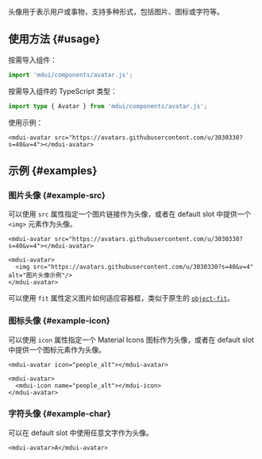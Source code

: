 头像用于表示用户或事物，支持多种形式，包括图片、图标或字符等。

## 使用方法 {#usage}

按需导入组件：

```js
import 'mdui/components/avatar.js';
```

按需导入组件的 TypeScript 类型：

```ts
import type { Avatar } from 'mdui/components/avatar.js';
```

使用示例：

```html,example,playgroundId=187
<mdui-avatar src="https://avatars.githubusercontent.com/u/3030330?s=40&v=4"></mdui-avatar>
```

## 示例 {#examples}

### 图片头像 {#example-src}

可以使用 `src` 属性指定一个图片链接作为头像，或者在 default slot 中提供一个 `<img>` 元素作为头像。

```html,example,expandable,playgroundId=188
<mdui-avatar src="https://avatars.githubusercontent.com/u/3030330?s=40&v=4"></mdui-avatar>

<mdui-avatar>
  <img src="https://avatars.githubusercontent.com/u/3030330?s=40&v=4" alt="图片头像示例"/>
</mdui-avatar>
```

可以使用 `fit` 属性定义图片如何适应容器框，类似于原生的 [`object-fit`](https://developer.mozilla.org/en-US/docs/Web/CSS/object-fit)。

### 图标头像 {#example-icon}

可以使用 `icon` 属性指定一个 Material Icons 图标作为头像，或者在 default slot 中提供一个图标元素作为头像。

```html,example,expandable,playgroundId=189
<mdui-avatar icon="people_alt"></mdui-avatar>

<mdui-avatar>
  <mdui-icon name="people_alt"></mdui-icon>
</mdui-avatar>
```

### 字符头像 {#example-char}

可以在 default slot 中使用任意文字作为头像。

```html,example,expandable,playgroundId=190
<mdui-avatar>A</mdui-avatar>
```
